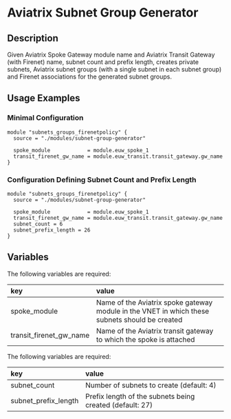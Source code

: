 # Aviatrix Subnet Group Generator

## Description

Given Aviatrix Spoke Gateway module name and Aviatrix Transit Gateway (with Firenet) name, subnet count and prefix length, creates private subnets, Aviatrix subnet groups (with a single subnet in each subnet group) and Firenet associations for the generated subnet groups.

## Usage Examples

### Minimal Configuration

```hcl
module "subnets_groups_firenetpolicy" {
  source = "./modules/subnet-group-generator"

  spoke_module            = module.euw_spoke_1
  transit_firenet_gw_name = module.euw_transit.transit_gateway.gw_name
}
```

### Configuration Defining Subnet Count and Prefix Length

```hcl
module "subnets_groups_firenetpolicy" {
  source = "./modules/subnet-group-generator"

  spoke_module            = module.euw_spoke_1
  transit_firenet_gw_name = module.euw_transit.transit_gateway.gw_name
  subnet_count = 6
  subnet_prefix_length = 26
}
```

## Variables

The following variables are required:

key | value
:--- | :---
spoke_module | Name of the Aviatrix spoke gateway module in the VNET in which these subnets should be created
transit_firenet_gw_name | Name of the Aviatrix transit gateway to which the spoke is attached

The following variables are required:

key | value
:--- | :---
subnet_count | Number of subnets to create (default: 4)
subnet_prefix_length | Prefix length of the subnets being created (default: 27)
